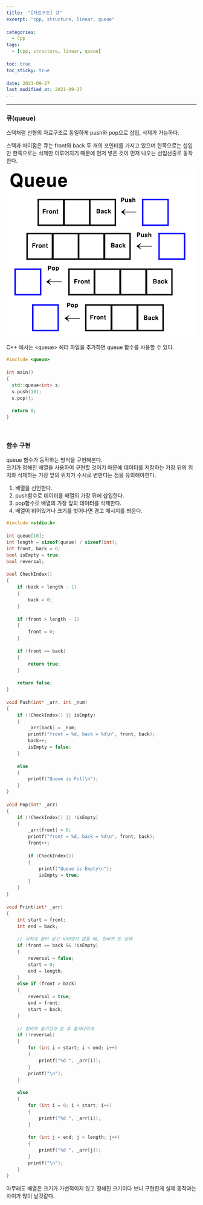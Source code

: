 ```yaml
---
title:  "[자료구조] 큐"
excerpt: "cpp, structure, linear, queue"

categories:
  - Cpp
tags:
  - [cpp, structure, linear, queue]

toc: true
toc_sticky: true
 
date: 2021-09-27
last_modified_at: 2021-09-27
---  
```


***

### 큐(queue)
스택처럼 선형의 자료구조로 동일하게 push와 pop으로 삽입, 삭제가 가능하다. 

스택과 차이점은 큐는 front와 back 두 개의 포인터를 가지고 있으며 한쪽으로는 삽입만 한쪽으로는 삭제만 이루어지기 때문에 먼저 넣은 것이 먼저 나오는 선입선출로 동작한다.

![stack](/assets/images/20210927_Posting/4.png) 

C++ 에서는 \<queue\> 헤더 파일을 추가하면 queue 함수를 사용할 수 있다. 

```cpp
#include <queue>

int main()
{
  std::queue<int> s;
  s.push(10);
  s.pop();

  return 0;
}
```

<br/>

### 함수 구현  
queue 함수가 동작하는 방식을 구현해본다.  
크기가 정해진 배열을 사용하여 구현할 것이기 때문에 데이터를 저장하는 가장 뒤의 위치와 삭제하는 가장 앞의 위치가 수시로 변한다는 점을 유의해야한다.  

1. 배열을 선언한다.  
2. push함수로 데이터를 배열의 가장 뒤에 삽입한다. 
3. pop함수로 배열의 가장 앞의 데이터를 삭제한다. 
4. 배열이 비어있거나 크기를 벗어나면 경고 메시지를 띄운다.  

```cpp
#include <stdio.h>

int queue[10];
int length = sizeof(queue) / sizeof(int);
int front, back = 0;
bool isEmpty = true;
bool reversal;

bool CheckIndex()
{
	if (back > length - 1)
	{
		back = 0;
	}

	if (front > length - 1)
	{
		front = 0;
	}

	if (front == back)
	{
		return true;
	}

	return false;
}

void Push(int* _arr, int _num)
{
	if (!CheckIndex() || isEmpty)
	{
		_arr[back] = _num;
		printf("front = %d, back = %d\n", front, back);
		back++;
		isEmpty = false;
	}

	else
	{
		printf("Queue is Full\n");
	}
}

void Pop(int* _arr)
{
	if (!CheckIndex() || !isEmpty)
	{
		_arr[front] = 0;
		printf("front = %d, back = %d\n", front, back);
		front++;

		if (CheckIndex())
		{
			printf("Queue is Empty\n");
			isEmpty = true;
		}
	}
}

void Print(int* _arr)
{
	int start = front; 
	int end = back;

	// 시작과 끝이 같고 비어있지 않을 때, 한바퀴 돈 상태
	if (front == back && !isEmpty)
	{
		reversal = false;
		start = 0;
		end = length;
	}
	else if (front > back)
	{
		reversal = true;
		end = front;
		start = back;
	}

	// 한바퀴 돌기전과 돈 후 출력다르게
	if (!reversal)
	{
		for (int i = start; i < end; i++)
		{
			printf("%d ", _arr[i]);
		}
		printf("\n");
	}

	else
	{
		for (int i = 0; i < start; i++)
		{
			printf("%d ", _arr[i]);
		}

		for (int j = end; j < length; j++)
		{
			printf("%d ", _arr[j]);
		}
		printf("\n");
	}
}
```

아무래도 배열은 크기가 가변적이지 않고 정해진 크기이다 보니 구현한게 실제 동작과는 차이가 많이 날것같다.  